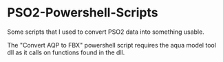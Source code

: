 # PSO2-Powershell-Scripts
Some scripts that I used to convert PSO2 data into something usable.

The "Convert AQP to FBX" powershell script requires the aqua model tool dll as it calls on functions found in the dll.
